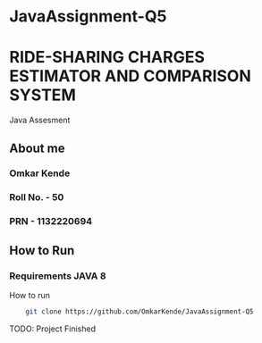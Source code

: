 # JavaAssignment-Q5
# RIDE-SHARING CHARGES ESTIMATOR AND COMPARISON SYSTEM
Java Assesment 

## About me
### Omkar Kende
### Roll No. - 50
### PRN - 1132220694

## How to Run 

### Requirements JAVA 8 
How to run 
```Bash
    git clone https://github.com/OmkarKende/JavaAssignment-Q5
```
TODO: Project Finished

